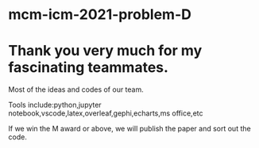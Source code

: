 # mcm-icm-2021-problem-D
# Thank you very much for my fascinating teammates.

Most of the ideas and codes of our team.

Tools include:python,jupyter notebook,vscode,latex,overleaf,gephi,echarts,ms office,etc

If we win the M award or above, we will publish the paper and sort out the code.

